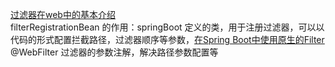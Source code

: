 [过滤器在web中的基本介绍](https://github.com/Snailclimb/springboot-guide/blob/master/docs/basis/springboot-filter.md)  
filterRegistrationBean 的作用：springBoot 定义的类，用于注册过滤器，可以以代码的形式配置拦截路径，过滤器顺序等参数，[在Spring Boot中使用原生的Filter](https://blog.csdn.net/lmy86263/article/details/52425903)  
@WebFilter 过滤器的参数注解，解决路径参数配置等  
